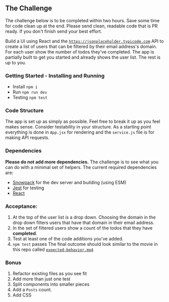## The Challenge
The challenge below is to be completed within two hours. Save some time for code clean up at the end. Please send clean, readable code that is PR ready. If you don't finish send your best effort.

Build a UI using React and the [`https://jsonplaceholder.typicode.com`](https://jsonplaceholder.typicode.com/) API to create a list of users that can be filtered by their email address's domain. For each user show the number of todos they've completed. The app is partially built to get you started and already shows the user list. The rest is up to you.

### Getting Started - Installing and Running
- Install `npm i`
- Run `npm run dev`
- Testing `npm test`

### Code Structure
The app is set up as simply as possible. Feel free to break it up as you feel makes sense. Consider testability in your structure. As a starting point everything is done in `App.jsx` for rendering and the `service.js` file is for making API requests.

### Dependencies
**Please do not add more dependencies.** The challenge is to see what you can do with a minimal set of helpers. The current required dependencies are:
- [Snowpack](https://www.snowpack.dev/) for the dev server and building (using ESM)
- [Jest](https://jestjs.io/) for testing
- [React](https://reactjs.org/) 

### Acceptance:
1. At the top of the user list is a drop down. Choosing the domain in the drop down filters users that have that domain in their email address.
1. In the set of filtered users show a count of the todos that they have __completed__.
1. Test at least one of the code additions you've added.
1. `npm test` passes
The final outcome should look similar to the movie in this repo called [`expected-behavior.mp4`](https://github.com/grommett/code-challenge-typicode/blob/main/expected-behavior.mp4)

### Bonus
1. Refactor existing files as you see fit
1. Add more than just one test
1. Split components into smaller pieces
1. Add a `Posts` count.
1. Add CSS
